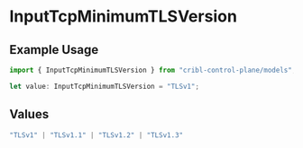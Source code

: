 # InputTcpMinimumTLSVersion

## Example Usage

```typescript
import { InputTcpMinimumTLSVersion } from "cribl-control-plane/models";

let value: InputTcpMinimumTLSVersion = "TLSv1";
```

## Values

```typescript
"TLSv1" | "TLSv1.1" | "TLSv1.2" | "TLSv1.3"
```